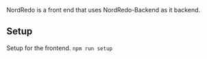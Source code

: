 NordRedo is a front end that uses NordRedo-Backend as it backend.
## Setup
Setup for the frontend.
<code>npm run setup</code>
